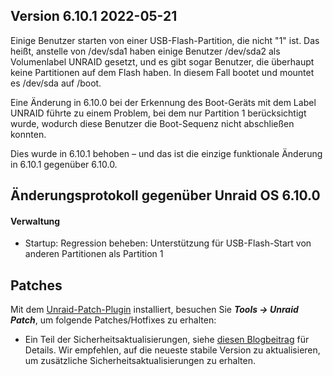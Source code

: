 ## Version 6.10.1 2022-05-21

Einige Benutzer starten von einer USB-Flash-Partition, die nicht "1" ist. Das heißt, anstelle von /dev/sda1 haben einige Benutzer /dev/sda2 als Volumenlabel UNRAID gesetzt, und es gibt sogar Benutzer, die überhaupt keine Partitionen auf dem Flash haben. In diesem Fall bootet und mountet es /dev/sda auf /boot.

Eine Änderung in 6.10.0 bei der Erkennung des Boot-Geräts mit dem Label UNRAID führte zu einem Problem, bei dem nur Partition 1 berücksichtigt wurde, wodurch diese Benutzer die Boot-Sequenz nicht abschließen konnten.

Dies wurde in 6.10.1 behoben – und das ist die einzige funktionale Änderung in 6.10.1 gegenüber 6.10.0.

## Änderungsprotokoll gegenüber Unraid OS 6.10.0

#### Verwaltung

- Startup: Regression beheben: Unterstützung für USB-Flash-Start von anderen Partitionen als Partition 1

## Patches

Mit dem [Unraid-Patch-Plugin](https://forums.unraid.net/topic/185560-unraid-patch-plugin/) installiert, besuchen Sie _**Tools → Unraid Patch**_, um folgende Patches/Hotfixes zu erhalten:

- Ein Teil der Sicherheitsaktualisierungen, siehe [diesen Blogbeitrag](https://unraid.net/blog/cvd) für Details. Wir empfehlen, auf die neueste stabile Version zu aktualisieren, um zusätzliche Sicherheitsaktualisierungen zu erhalten.
